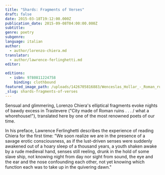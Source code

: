 ```yaml
---
title: "Shards: Fragments of Verses"
draft: false
date: 2015-03-18T19:12:00.000Z
publication_date: 2015-09-08T04:00:00.000Z
subtitle:
genre: poetry
subgenre:
language: italian
author:
  - author/lorenzo-chiera.md
translator:
  - author/lawrence-ferlinghetti.md
editor:

editions:
  - isbn: 9780811224758
    binding: clothbound
featured_image_path: /uploads/1426705816883/Wenceslas_Hollar_-_Roman_ruins_(State_1).jpg
_slug: shards-fragments-of-verses
---
```


Sensual and glimmering, Lorenzo Chiera's elliptical fragments evoke nights of bawdy excess in Trastevere ("City made of Roman ruins . . . / what a whorehouse!"), translated here by one of the most renowned poets of our time.

In his preface, Lawrence Ferlinghetti describes the experience of reading Chiera for the first time: "We soon realize we are in the presence of a savage erotic consciousness, as if the lust-driven senses were suddenly awakened out of a hoary sleep of a thousand years, a youth shaken awake by a rude medieval hand, senses still reeling, drunk in the hold of some slave ship, not knowing night from day nor sight from sound, the eye and the ear and the nose confounding each other, not yet knowing which function each was to take up in the quivering dawn."


